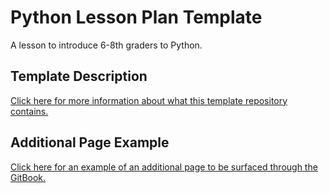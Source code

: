 # Python Lesson Plan Template
A lesson to introduce 6-8th graders to Python.

## Template Description
[Click here for more information about what this template repository contains.](TemplateDescription.md)

## Additional Page Example
[Click here for an example of an additional page to be surfaced through the GitBook.](AdditionalPage.md)
